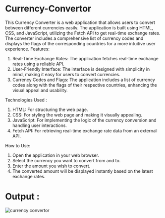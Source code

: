 # Currency-Convertor
This Currency Converter is a web application that allows users to convert between different currencies easily. The application is built using HTML, CSS, and JavaScript, utilizing the Fetch API to get real-time exchange rates. The converter includes a comprehensive list of currency codes and displays the flags of the corresponding countries for a more intuitive user experience.
Features:
1) Real-Time Exchange Rates: The application fetches real-time exchange rates using a reliable API.
2) User-Friendly Interface: The interface is designed with simplicity in mind, making it easy for users to convert currencies.
3) Currency Codes and Flags: The application includes a list of currency codes along with the flags of their respective countries, enhancing the visual appeal and usability.

Technologies Used :
1) HTML: For structuring the web page.
2) CSS: For styling the web page and making it visually appealing.
3) JavaScript: For implementing the logic of the currency conversion and handling user interactions.
4) Fetch API: For retrieving real-time exchange rate data from an external API.

How to Use:
1) Open the application in your web browser.
2) Select the currency you want to convert from and to.
3) Enter the amount you wish to convert.
4) The converted amount will be displayed instantly based on the latest exchange rates.

# Output :

![currency convertor](https://github.com/tushar75083/Currency-Convertor/assets/131577595/cd1bba70-d0dd-48c7-8dba-659803dfc029)
